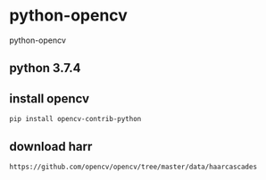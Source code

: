 # python-opencv
python-opencv

## python 3.7.4

## install opencv
````
pip install opencv-contrib-python
````
## download harr
````
https://github.com/opencv/opencv/tree/master/data/haarcascades
````
